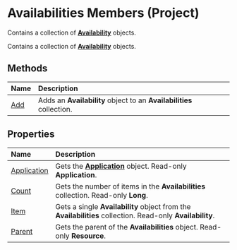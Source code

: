 
# Availabilities Members (Project)
 Contains a collection of **[Availability](2b832aed-2b58-f020-2a2c-8756ec7ec1a4.md)** objects.

 Contains a collection of **[Availability](2b832aed-2b58-f020-2a2c-8756ec7ec1a4.md)** objects.


## Methods



|**Name**|**Description**|
|:-----|:-----|
|[Add](4506674e-947b-905b-93bd-73a58281d676.md)|Adds an  **Availability** object to an **Availabilities** collection.|

## Properties



|**Name**|**Description**|
|:-----|:-----|
|[Application](4f9630cc-193a-bd0f-fbfd-405e454b2a85.md)|Gets the  **[Application](8eb91712-7784-a102-38c0-19bb056c27e9.md)** object. Read-only **Application**.|
|[Count](561de24a-531f-cf49-2757-af54c6730172.md)|Gets the number of items in the  **Availabilities** collection. Read-only **Long**.|
|[Item](b5add9ff-6468-1896-a6d1-3e9aac433ffb.md)|Gets a single  **Availability** object from the **Availabilities** collection. Read-only **Availability**.|
|[Parent](051529bb-669f-9792-cd4f-790a39ac2dec.md)|Gets the parent of the  **Availabilities** object. Read-only **Resource**.|

